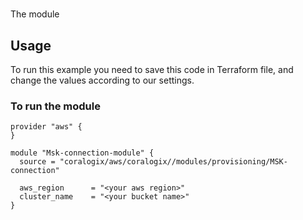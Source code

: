 # 

The module 

## Usage

To run this example you need to save this code in Terraform file, and change the values according to our settings.

### To run the module
```hcl
provider "aws" {
}

module "Msk-connection-module" {
  source = "coralogix/aws/coralogix//modules/provisioning/MSK-connection"

  aws_region      = "<your aws region>"
  cluster_name    = "<your bucket name>"
}
```